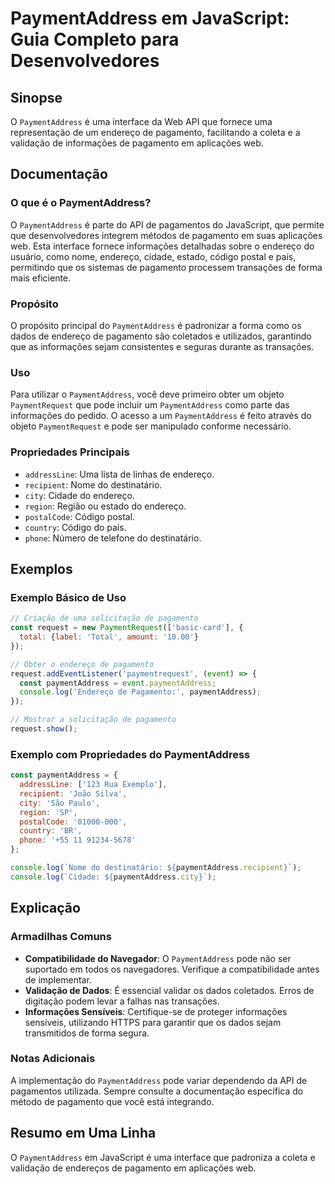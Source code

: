 <!--
Meta Description: # PaymentAddress em JavaScript: Guia Completo para Desenvolvedores ## Sinopse O `PaymentAddress` é uma interface da Web API que fornece uma representa...
Meta Keywords: paymentaddress, pagamento, que, endereço, uma
-->

# PaymentAddress em JavaScript: Guia Completo para Desenvolvedores

## Sinopse
O `PaymentAddress` é uma interface da Web API que fornece uma representação de um endereço de pagamento, facilitando a coleta e a validação de informações de pagamento em aplicações web.

## Documentação
### O que é o PaymentAddress?
O `PaymentAddress` é parte do API de pagamentos do JavaScript, que permite que desenvolvedores integrem métodos de pagamento em suas aplicações web. Esta interface fornece informações detalhadas sobre o endereço do usuário, como nome, endereço, cidade, estado, código postal e país, permitindo que os sistemas de pagamento processem transações de forma mais eficiente.

### Propósito
O propósito principal do `PaymentAddress` é padronizar a forma como os dados de endereço de pagamento são coletados e utilizados, garantindo que as informações sejam consistentes e seguras durante as transações.

### Uso
Para utilizar o `PaymentAddress`, você deve primeiro obter um objeto `PaymentRequest` que pode incluir um `PaymentAddress` como parte das informações do pedido. O acesso a um `PaymentAddress` é feito através do objeto `PaymentRequest` e pode ser manipulado conforme necessário.

### Propriedades Principais
- `addressLine`: Uma lista de linhas de endereço.
- `recipient`: Nome do destinatário.
- `city`: Cidade do endereço.
- `region`: Região ou estado do endereço.
- `postalCode`: Código postal.
- `country`: Código do país.
- `phone`: Número de telefone do destinatário.

## Exemplos
### Exemplo Básico de Uso
```javascript
// Criação de uma solicitação de pagamento
const request = new PaymentRequest(['basic-card'], {
  total: {label: 'Total', amount: '10.00'}
});

// Obter o endereço de pagamento
request.addEventListener('paymentrequest', (event) => {
  const paymentAddress = event.paymentAddress;
  console.log('Endereço de Pagamento:', paymentAddress);
});

// Mostrar a solicitação de pagamento
request.show();
```

### Exemplo com Propriedades do PaymentAddress
```javascript
const paymentAddress = {
  addressLine: ['123 Rua Exemplo'],
  recipient: 'João Silva',
  city: 'São Paulo',
  region: 'SP',
  postalCode: '01000-000',
  country: 'BR',
  phone: '+55 11 91234-5678'
};

console.log(`Nome do destinatário: ${paymentAddress.recipient}`);
console.log(`Cidade: ${paymentAddress.city}`);
```

## Explicação
### Armadilhas Comuns
- **Compatibilidade do Navegador**: O `PaymentAddress` pode não ser suportado em todos os navegadores. Verifique a compatibilidade antes de implementar.
- **Validação de Dados**: É essencial validar os dados coletados. Erros de digitação podem levar a falhas nas transações.
- **Informações Sensíveis**: Certifique-se de proteger informações sensíveis, utilizando HTTPS para garantir que os dados sejam transmitidos de forma segura.

### Notas Adicionais
A implementação do `PaymentAddress` pode variar dependendo da API de pagamentos utilizada. Sempre consulte a documentação específica do método de pagamento que você está integrando.

## Resumo em Uma Linha
O `PaymentAddress` em JavaScript é uma interface que padroniza a coleta e validação de endereços de pagamento em aplicações web.